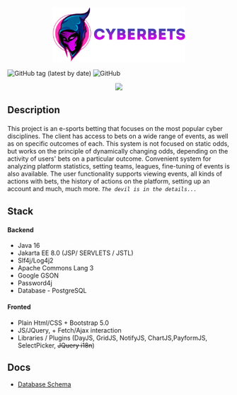 <p align="center"><img src="docs/img/logo.png" width="300"></p> 

![GitHub tag (latest by date)](https://img.shields.io/github/v/tag/Sparklll/cyberbets?style=for-the-badge)  ![GitHub](https://img.shields.io/github/license/Sparklll/cyberbets?style=for-the-badge) 

<p align="center"><img src="docs/img/.png" width="300"></p> 

## <p>Description</p>
This project is an e-sports betting that focuses on the most popular cyber disciplines. The client has access to bets on a wide range of events, as well as on specific outcomes of each. This system is not focused on static odds, but works on the principle of dynamically changing odds, depending on the activity of users' bets on a particular outcome. Convenient system for analyzing platform statistics, setting teams, leagues, fine-tuning of events is also available. The user functionality supports viewing events, all kinds of actions with bets, the history of actions on the platform, setting up an account and much, much more.  *```The devil is in the details...```*
## <p>Stack</p>
#### Backend
- Java 16
- Jakarta EE 8.0 (JSP/ SERVLETS / JSTL)
- Slf4j/Log4j2
- Apache Commons Lang 3
- Google GSON
- Password4j
- Database - PostgreSQL 

#### Fronted
- Plain Html/CSS + Bootstrap 5.0
- JS/JQuery,  + Fetch/Ajax interaction
- Libraries / Plugins (DayJS, GridJS, NotifyJS, ChartJS,PayformJS, SelectPicker, ~~JQuery i18n~~)

## Docs

* [Database Schema](docs/DOCS.md)

